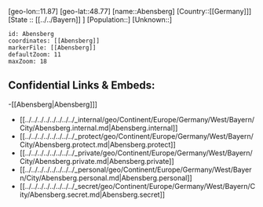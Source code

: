 ﻿---
location: [48.77,11.87]
mapzoom: [7,12] 
mapmarker: city 
type: City
tags:
- geo/City


SpocWebEntityId: 28649
isDeleted: false
confidential: public

---
[geo-lon::11.87]
[geo-lat::48.77]
[name::Abensberg]
[Country::[[Germany]]]
[State :: [[../../Bayern]] ]
[Population::]
[Unknown::]


```leaflet
id: Abensberg
coordinates: [[Abensberg]]
markerFile: [[Abensberg]]
defaultZoom: 11 
maxZoom: 18
```


## Confidential Links & Embeds: 
-[[Abensberg|Abensberg]]] 
- [[../../../../../../../../_internal/geo/Continent/Europe/Germany/West/Bayern/City/Abensberg.internal.md|Abensberg.internal]] 
- [[../../../../../../../../_protect/geo/Continent/Europe/Germany/West/Bayern/City/Abensberg.protect.md|Abensberg.protect]] 
- [[../../../../../../../../_private/geo/Continent/Europe/Germany/West/Bayern/City/Abensberg.private.md|Abensberg.private]] 
- [[../../../../../../../../_personal/geo/Continent/Europe/Germany/West/Bayern/City/Abensberg.personal.md|Abensberg.personal]] 
- [[../../../../../../../../_secret/geo/Continent/Europe/Germany/West/Bayern/City/Abensberg.secret.md|Abensberg.secret]] 
